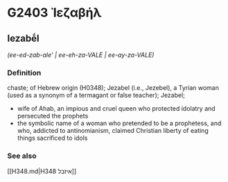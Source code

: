 # G2403 Ἰεζαβήλ

## Iezabḗl

_(ee-ed-zab-ale' | ee-eh-za-VALE | ee-ay-za-VALE)_

### Definition

chaste; of Hebrew origin (H0348); Jezabel (i.e., Jezebel), a Tyrian woman (used as a synonym of a termagant or false teacher); Jezabel; 

- wife of Ahab, an impious and cruel queen who protected idolatry and persecuted the prophets
- the symbolic name of a woman who pretended to be a prophetess, and who, addicted to antinomianism, claimed Christian liberty of eating things sacrificed to idols

### See also

[[H348.md|H348 איזבל]]
